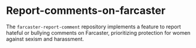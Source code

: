 # Report-comments-on-farcaster
The `farcaster-report-comment` repository implements a feature to report hateful or bullying comments on Farcaster, prioritizing protection for women against sexism and harassment. 
